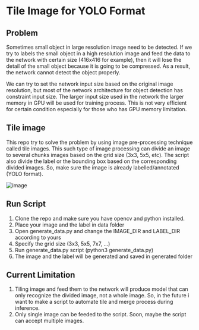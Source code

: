 # Tile Image for YOLO Format

## Problem
Sometimes small object in large resolution image need to be detected. If we try to labels the small object in a high resolution image and feed the data to the network with certain size (416x416 for example), then it will lose the detail of the small object because it is going to be compressed. As a result, the network cannot detect the object properly. 

We can try to set the network input size based on the original image resolution, but most of the network architecture for object detection has constraint input size. The larger input size used in the network the larger memory in GPU will be used for training process. This is not very efficient for certain condition especially for those who has GPU memory limitation. 

## Tile image
This repo try to solve the problem by using image pre-processing technique called tile images. This such type of image processing can divide an image to several chunks images based on the grid size (3x3, 5x5, etc). The script also divide the label or the bounding box based on the corresponding divided images. So, make sure the image is already labelled/annotated (YOLO format). 

![image](https://github.com/ismarapw/tile-image-yolo/assets/76652264/0618187d-4a50-4f08-9369-a3bb3830b88c)

## Run Script
1. Clone the repo and make sure you have opencv and python installed.
2. Place your image and the label in data folder
3. Open generate_data.py and change the IMAGE_DIR and LABEL_DIR according to yours
4. Specify the grid size (3x3, 5x5, 7x7, ...)
5. Run generate_data.py script (python3 generate_data.py)
6. The image and the label will be generated and saved in generated folder

## Current Limitation
1. Tiling image and feed them to the network will produce model that can only recognize the divided image, not a whole image. So, in the future i want to make a script to automate tile and merge process during inference.
2. Only single image can be feeded to the script. Soon, maybe the script can accept multiple images.

